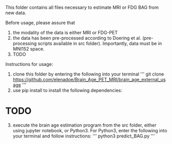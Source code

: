 This folder contains all files necessary to estimate MRI or FDG BAG from new data.

Before usage, please assure that 
1) the modality of the data is either MRI or FDG-PET
2) the data has been pre-processed according to Doering et al. (pre-processing scripts available in src folder). Importantly, data must be in MNI152 space.
3) TODO

Instructions for usage:
1) clone this folder by entering the following into your terminal
'''
git clone https://github.com/elenadoe/Brain_Age_PET_MRI/brain_age_external_usage
''' 
2) use pip install to install the following dependencies:
# TODO
3) execute the brain age estimation program from the src folder, either using jupyter notebook, or Python3. For Python3, enter the following into your terminal and follow instructions:
'''
python3 predict_BAG.py
'''

